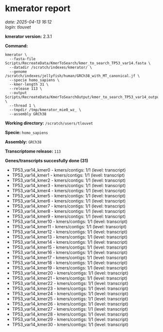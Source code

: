 # kmerator report
*date: 2025-04-13 16:12*  
*login: tlouvet*

**kmerator version:** 2.3.1

**Command:**

```
kmerator \
  --fasta-file Scripts/RecreateData/KmerToSearch/kmer_to_search_TP53_var14.fasta \
  --datadir /scratch/indexes/kmerator/ \
  --genome /scratch/indexes/jellyfish/human/GRCh38_with_MT_canonical.jf \
  --specie homo_sapiens \
  --kmer-length 31 \
  --release 113 \
  --output Scripts/RecreateData/KmerToSearchOutput/kmer_to_search_TP53_var14_output \
  --thread 1 \
  --tmpdir /tmp/kmerator_mie0_wz_ \
  --assembly GRCh38
```

**Working directory:** `/scratch/users/tlouvet`

**Specie:** `homo_sapiens`

**Assembly:** `GRCh38`

**Transcriptome release:** `113`

**Genes/transcripts succesfully done (31)**

- TP53_var14_kmer0 - kmers/contigs: 1/1 (level: transcript)
- TP53_var14_kmer1 - kmers/contigs: 1/1 (level: transcript)
- TP53_var14_kmer2 - kmers/contigs: 1/1 (level: transcript)
- TP53_var14_kmer3 - kmers/contigs: 1/1 (level: transcript)
- TP53_var14_kmer4 - kmers/contigs: 1/1 (level: transcript)
- TP53_var14_kmer5 - kmers/contigs: 1/1 (level: transcript)
- TP53_var14_kmer6 - kmers/contigs: 1/1 (level: transcript)
- TP53_var14_kmer7 - kmers/contigs: 1/1 (level: transcript)
- TP53_var14_kmer8 - kmers/contigs: 1/1 (level: transcript)
- TP53_var14_kmer9 - kmers/contigs: 1/1 (level: transcript)
- TP53_var14_kmer10 - kmers/contigs: 1/1 (level: transcript)
- TP53_var14_kmer11 - kmers/contigs: 1/1 (level: transcript)
- TP53_var14_kmer12 - kmers/contigs: 1/1 (level: transcript)
- TP53_var14_kmer13 - kmers/contigs: 1/1 (level: transcript)
- TP53_var14_kmer14 - kmers/contigs: 1/1 (level: transcript)
- TP53_var14_kmer15 - kmers/contigs: 1/1 (level: transcript)
- TP53_var14_kmer16 - kmers/contigs: 1/1 (level: transcript)
- TP53_var14_kmer17 - kmers/contigs: 1/1 (level: transcript)
- TP53_var14_kmer18 - kmers/contigs: 1/1 (level: transcript)
- TP53_var14_kmer19 - kmers/contigs: 1/1 (level: transcript)
- TP53_var14_kmer20 - kmers/contigs: 1/1 (level: transcript)
- TP53_var14_kmer21 - kmers/contigs: 1/1 (level: transcript)
- TP53_var14_kmer22 - kmers/contigs: 1/1 (level: transcript)
- TP53_var14_kmer23 - kmers/contigs: 1/1 (level: transcript)
- TP53_var14_kmer24 - kmers/contigs: 1/1 (level: transcript)
- TP53_var14_kmer25 - kmers/contigs: 1/1 (level: transcript)
- TP53_var14_kmer26 - kmers/contigs: 1/1 (level: transcript)
- TP53_var14_kmer27 - kmers/contigs: 1/1 (level: transcript)
- TP53_var14_kmer28 - kmers/contigs: 1/1 (level: transcript)
- TP53_var14_kmer29 - kmers/contigs: 1/1 (level: transcript)
- TP53_var14_kmer30 - kmers/contigs: 1/1 (level: transcript)
